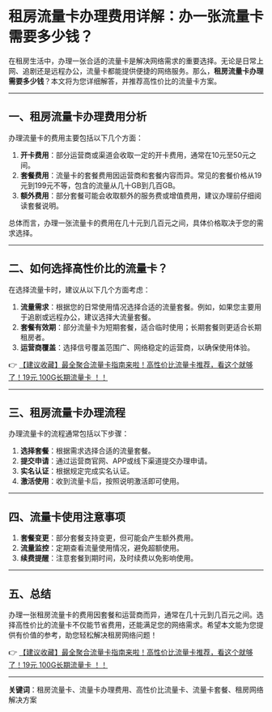 # 租房流量卡办理费用详解：办一张流量卡需要多少钱？

在租房生活中，办理一张合适的流量卡是解决网络需求的重要选择。无论是日常上网、追剧还是远程办公，流量卡都能提供便捷的网络服务。那么，**租房流量卡办理需要多少钱**？本文将为您详细解答，并推荐高性价比的流量卡方案。

---

## 一、租房流量卡办理费用分析

办理流量卡的费用主要包括以下几个方面：

1. **开卡费用**：部分运营商或渠道会收取一定的开卡费用，通常在10元至50元之间。
2. **套餐费用**：流量卡的套餐费用因运营商和套餐内容而异。常见的套餐价格从19元到199元不等，包含的流量从几十GB到几百GB。
3. **额外费用**：部分套餐可能会收取额外的服务费或增值费用，建议办理前仔细阅读套餐说明。

总体而言，办理一张流量卡的费用在几十元到几百元之间，具体价格取决于您的需求选择。

---

## 二、如何选择高性价比的流量卡？

在选择流量卡时，建议从以下几个方面考虑：

1. **流量需求**：根据您的日常使用情况选择合适的流量套餐。例如，如果您主要用于追剧或远程办公，建议选择大流量套餐。
2. **套餐有效期**：部分流量卡为短期套餐，适合临时使用；长期套餐则更适合长期租房者。
3. **运营商覆盖**：选择信号覆盖范围广、网络稳定的运营商，以确保使用体验。

👉 [【建议收藏】最全聚合流量卡指南来啦！高性价比流量卡推荐，看这个就够了！19元 100G长期流量卡 ！！](https://bit.ly/Liuliangka)

---

## 三、租房流量卡办理流程

办理流量卡的流程通常包括以下步骤：

1. **选择套餐**：根据需求选择合适的流量套餐。
2. **提交申请**：通过运营商官网、APP或线下渠道提交办理申请。
3. **实名认证**：根据规定完成实名认证。
4. **激活使用**：收到流量卡后，按照说明激活即可使用。

---

## 四、流量卡使用注意事项

1. **套餐变更**：部分套餐支持变更，但可能会产生额外费用。
2. **流量监控**：定期查看流量使用情况，避免超额使用。
3. **续费提醒**：注意套餐到期时间，及时续费以免影响使用。

---

## 五、总结

办理一张租房流量卡的费用因套餐和运营商而异，通常在几十元到几百元之间。选择高性价比的流量卡不仅能节省费用，还能满足您的网络需求。希望本文能为您提供有价值的参考，助您轻松解决租房网络问题！

👉 [【建议收藏】最全聚合流量卡指南来啦！高性价比流量卡推荐，看这个就够了！19元 100G长期流量卡 ！！](https://bit.ly/Liuliangka)

---

**关键词**：租房流量卡、流量卡办理费用、高性价比流量卡、流量卡套餐、租房网络解决方案
